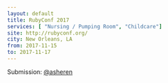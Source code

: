 ```yaml
---
layout: default
title: RubyConf 2017
services: [ "Nursing / Pumping Room", "Childcare"]
site: http://rubyconf.org/
city: New Orleans, LA
from: 2017-11-15
to: 2017-11-17
---
```


Submission: [@asheren](https://github.com/asheren)
